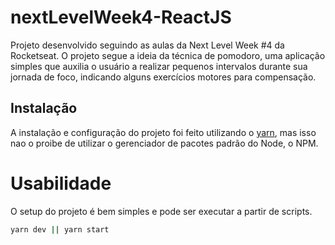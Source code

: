 # nextLevelWeek4-ReactJS
Projeto desenvolvido seguindo as aulas da Next Level Week #4 da Rocketseat. O projeto segue a ideia da técnica de pomodoro, uma aplicação simples que auxilia o usuário a realizar pequenos intervalos durante sua jornada de foco, indicando alguns exercícios motores para compensação.

## Instalação
A instalação e configuração do projeto foi feito utilizando o [yarn](https://classic.yarnpkg.com/pt-BR/), mas isso nao o proibe de utilizar o gerenciador de pacotes padrão do Node, o NPM.

# Usabilidade
O setup do projeto é bem simples e pode ser executar a partir de scripts. 

```bash
yarn dev || yarn start
```
